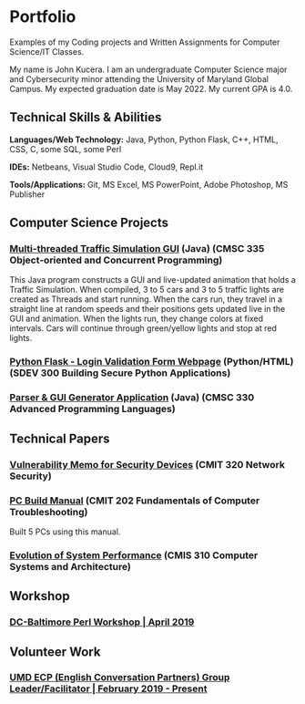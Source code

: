 # Portfolio
Examples of my Coding projects and Written Assignments for Computer Science/IT Classes.

My name is John Kucera. I am an undergraduate Computer Science major and Cybersecurity minor attending the University of Maryland Global Campus. My expected graduation date is May 2022. My current GPA is 4.0.

## Technical Skills & Abilities

**Languages/Web Technology:**
Java, Python, Python Flask, C++, HTML, CSS, C, some SQL, some Perl

**IDEs:**
Netbeans, Visual Studio Code, Cloud9, Repl.it

**Tools/Applications:**
Git, MS Excel, MS PowerPoint, Adobe Photoshop, MS Publisher

## Computer Science Projects

### [Multi-threaded Traffic Simulation GUI](./Multi-threadedTrafficSimulationGUI) (Java) (CMSC 335 Object-oriented and Concurrent Programming)

This Java program constructs a GUI and live-updated animation that holds a Traffic Simulation. When compiled, 3 to 5 cars and 3 to 5 traffic lights are created as Threads and start running. When the cars run, they travel in a straight line at random speeds and their positions gets updated live in the GUI and animation. When the lights run, they change colors at fixed intervals. Cars will continue through green/yellow lights and stop at red lights.

### [Python Flask - Login Validation Form Webpage](./LoginValidationWebpage) (Python/HTML) (SDEV 300 Building Secure Python Applications)

### [Parser & GUI Generator Application](./Parser&GUIGenerator) (Java) (CMSC 330 Advanced Programming Languages)

## Technical Papers

### [Vulnerability Memo for Security Devices](./VulnerabilityMemo.pdf) (CMIT 320 Network Security)

### [PC Build Manual](./PCBuildManual.pdf) (CMIT 202 Fundamentals of Computer Troubleshooting)

Built 5 PCs using this manual.

### [Evolution of System Performance](./SystemPerformance-ResearchPaper.pdf) (CMIS 310 Computer Systems and Architecture)

## Workshop

### [DC-Baltimore Perl Workshop | April 2019](https://dcbpw.org/dcbpw2020/)

## Volunteer Work

### [UMD ECP (English Conversation Partners) Group Leader/Facilitator | February 2019 - Present](http://ecpumd.weebly.com/)
